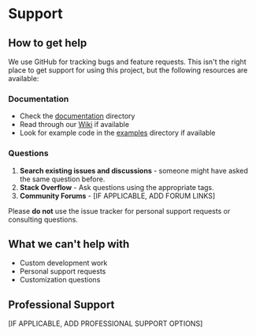 # Support

## How to get help

We use GitHub for tracking bugs and feature requests. This isn't the right place to get support for using this project, but the following resources are available:

### Documentation
- Check the [documentation](docs/) directory
- Read through our [Wiki](../../wiki) if available
- Look for example code in the [examples](examples/) directory if available

### Questions
1. **Search existing issues and discussions** - someone might have asked the same question before.
2. **Stack Overflow** - Ask questions using the appropriate tags.
3. **Community Forums** - [IF APPLICABLE, ADD FORUM LINKS]

Please **do not** use the issue tracker for personal support requests or consulting questions.

## What we can't help with
- Custom development work
- Personal support requests
- Customization questions

## Professional Support
[IF APPLICABLE, ADD PROFESSIONAL SUPPORT OPTIONS]
